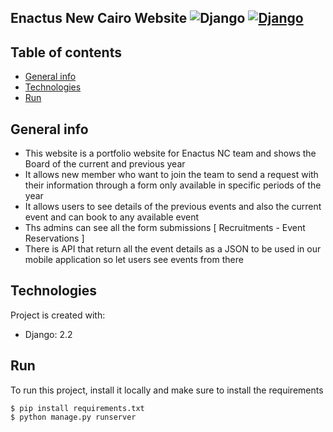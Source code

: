 ## Enactus New Cairo Website ![Django](https://img.shields.io/badge/Django-2.2.9-yellow.svg) [![Django](https://img.shields.io/badge/Live-green.svg)](http://www.enactusnewcairo.org)


## Table of contents
* [General info](#general-info)
* [Technologies](#technologies)
* [Run](#run)

## General info
- This website is a portfolio website for Enactus NC team and shows the Board of the current and previous year
- It allows new member who want to join the team to send a request with their information through a form only available in specific periods of the year
- It allows users to see details of the previous events and also the current event and can book to any available event
- Ths admins can see all the form submissions [ Recruitments - Event Reservations ]
- There is API that return all the event details as a JSON to be used in our mobile application so let users see events from there

## Technologies
Project is created with:
* Django: 2.2
	
## Run
To run this project, install it locally and make sure to install the requirements

```
$ pip install requirements.txt
$ python manage.py runserver
```
